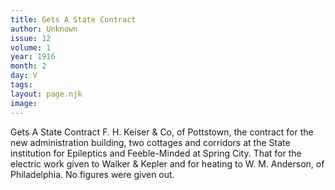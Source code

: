 ```yaml
---
title: Gets A State Contract
author: Unknown
issue: 12
volume: 1
year: 1916
month: 2
day: V
tags:
layout: page.njk
image:
---
```

Gets A State Contract    F. H. Keiser & Co, of Pottstown, the contract for the new administration building, two cottages and corridors at the State institution for Epileptics and Feeble-Minded at Spring City. That for the electric work given to Walker & Kepler and for heating to W. M. Anderson, of Philadelphia. No figures were given out.


